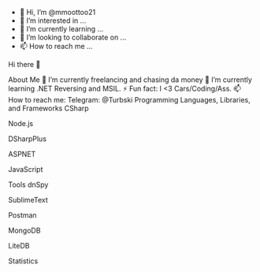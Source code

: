 - 👋 Hi, I’m @mmoottoo21
- 👀 I’m interested in ...
- 🌱 I’m currently learning ...
- 💞️ I’m looking to collaborate on ...
- 📫 How to reach me ...


Hi there 👋


About Me
🔭 I’m currently freelancing and chasing da money
🌱 I’m currently learning .NET Reversing and MSIL.
⚡ Fun fact: I <3 Cars/Coding/Ass.
📫 How to reach me: Telegram: @Turbski
Programming Languages, Libraries, and Frameworks
CSharp

Node.js

DSharpPlus

ASPNET

JavaScript

 
Tools
dnSpy

SublimeText

Postman

MongoDB

LiteDB

 
Statistics
